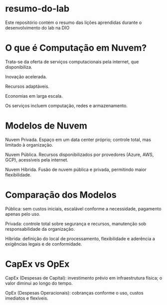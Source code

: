 # resumo-do-lab
Este repositório contém o resumo das lições aprendidas durante o desenvolvimento do lab na DIO

# O que é Computação em Nuvem?
Trata-se da oferta de serviços computacionais pela internet, que disponibiliza.

Inovação acelerada.

Recursos adaptáveis.

Economias em larga escala.

Os serviços incluem computação, redes e armazenamento.

# Modelos de Nuvem

Nuvem Privada. 
Espaço em um data center próprio; controle total, mas limitado à organização.

Nuvem Pública. 
Recursos disponibilizados por provedores (Azure, AWS, GCP), acessíveis pela internet.

Nuvem Híbrida. 
Fusão de nuvem pública e privada, permitindo maior flexibilidade.

# Comparação dos Modelos
Pública: sem custos iniciais, escalável conforme a necessidade, pagamento apenas pelo uso.

Privada: controle total sobre segurança e recursos, manutenção sob responsabilidade da organização.

Híbrida: definição do local de processamento, flexibilidade e aderência a exigências legais e de conformidade.

# CapEx vs OpEx
CapEx (Despesas de Capital): investimento prévio em infraestrutura física; o valor diminui ao longo do tempo.

OpEx (Despesas Operacionais): cobranças conforme o uso, custos imediatos e flexíveis.

